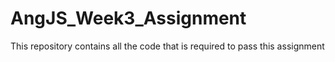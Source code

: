 # AngJS_Week3_Assignment
This repository contains all the code that is required to pass this assignment
